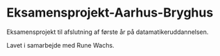 # Eksamensprojekt-Aarhus-Bryghus

Eksamensprojekt til afslutning af første år på datamatikeruddannelsen.

Lavet i samarbejde med Rune Wachs.
